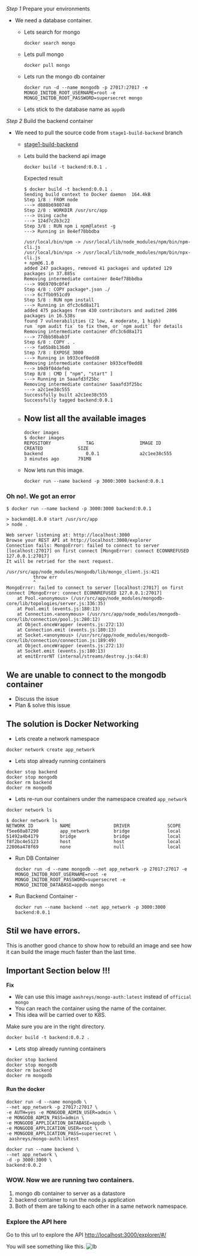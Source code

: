 
*Step 1* Prepare your environments

- We need a database container.
    - Lets search for mongo

        ```
        docker search mongo
        ```
    - Lets pull mongo
        ```
        docker pull mongo
        ```
    - Lets run the mongo db container
        ```
        docker run -d --name mongodb -p 27017:27017 -e MONGO_INITDB_ROOT_USERNAME=root -e MONGO_INITDB_ROOT_PASSWORD=supersecret mongo
        ```
    - Lets stick to the database name as `appdb`

*Step 2* Build the backend container

- We need to pull the source code from `stage1-build-backend` branch
    - [stage1-build-backend](https://github.com/balaprasanna/docker_k8s_workshop/tree/stage1-build-backend/demo)
    - Lets build the backend api image
        ```
        docker build -t backend:0.0.1 .
        ```

        Expected result
        ```
        $ docker build -t backend:0.0.1 .
        Sending build context to Docker daemon  164.4kB
        Step 1/8 : FROM node
        ---> d888b6980748
        Step 2/8 : WORKDIR /usr/src/app
        ---> Using cache
        ---> 124d7c2b3c22
        Step 3/8 : RUN npm i npm@latest -g
        ---> Running in 8e4ef78bbdba

        /usr/local/bin/npm -> /usr/local/lib/node_modules/npm/bin/npm-cli.js
        /usr/local/bin/npx -> /usr/local/lib/node_modules/npm/bin/npx-cli.js
        + npm@6.1.0
        added 247 packages, removed 41 packages and updated 129 packages in 37.885s
        Removing intermediate container 8e4ef78bbdba
        ---> 9969709c0f4f
        Step 4/8 : COPY package*.json ./
        ---> 6c7fbb951cd9
        Step 5/8 : RUN npm install
        ---> Running in dfc3c6d8a171
        added 475 packages from 430 contributors and audited 2806 packages in 16.538s
        found 7 vulnerabilities (2 low, 4 moderate, 1 high)
        run `npm audit fix` to fix them, or `npm audit` for details
        Removing intermediate container dfc3c6d8a171
        ---> 77dbb58bab3f
        Step 6/8 : COPY . .
        ---> fa05b8b136d0
        Step 7/8 : EXPOSE 3000
        ---> Running in b933cef0edd8
        Removing intermediate container b933cef0edd8
        ---> b9d9f04defeb
        Step 8/8 : CMD [ "npm", "start" ]
        ---> Running in 5aaafd3f25bc
        Removing intermediate container 5aaafd3f25bc
        ---> a2c1ee38c555
        Successfully built a2c1ee38c555
        Successfully tagged backend:0.0.1
        ```

    - Now list all the available images
        - 
        ```
        docker images
        $ docker images
        REPOSITORY             TAG                 IMAGE ID           CREATED             SIZE
        backend                0.0.1               a2c1ee38c555        3 minutes ago       791MB
        ``` 

    - Now lets run this image.
        ```
        docker run --name backend -p 3000:3000 backend:0.0.1
        ```

### Oh no!. We got an error

```
$ docker run --name backend -p 3000:3000 backend:0.0.1

> backend@1.0.0 start /usr/src/app
> node .

Web server listening at: http://localhost:3000
Browse your REST API at http://localhost:3000/explorer
Connection fails: MongoError: failed to connect to server [localhost:27017] on first connect [MongoError: connect ECONNREFUSED 127.0.0.1:27017]
It will be retried for the next request.

/usr/src/app/node_modules/mongodb/lib/mongo_client.js:421
          throw err
          ^
MongoError: failed to connect to server [localhost:27017] on first connect [MongoError: connect ECONNREFUSED 127.0.0.1:27017]
    at Pool.<anonymous> (/usr/src/app/node_modules/mongodb-core/lib/topologies/server.js:336:35)
    at Pool.emit (events.js:180:13)
    at Connection.<anonymous> (/usr/src/app/node_modules/mongodb-core/lib/connection/pool.js:280:12)
    at Object.onceWrapper (events.js:272:13)
    at Connection.emit (events.js:180:13)
    at Socket.<anonymous> (/usr/src/app/node_modules/mongodb-core/lib/connection/connection.js:189:49)
    at Object.onceWrapper (events.js:272:13)
    at Socket.emit (events.js:180:13)
    at emitErrorNT (internal/streams/destroy.js:64:8)

```

## We are unable to connect to the mongodb container

- Discuss the issue
- Plan & solve this issue

## The solution is Docker Networking

- Lets create a network namespace
```
docker network create app_network
```

- Lets stop already running containers

```
docker stop backend
docker stop mongodb
docker rm backend
docker rm mongodb
```

- Lets re-run our containers under the namespace created
`app_network`

```
docker network ls
```
```
$ docker network ls
NETWORK ID          NAME                DRIVER              SCOPE
f5ee60a87290        app_network         bridge              local
51492a4b4179        bridge              bridge              local
f8f2bc4e5123        host                host                local
22806a478f69        none                null                local

```

- Run DB Container 
    ```
    docker run -d --name mongodb --net app_network -p 27017:27017 -e MONGO_INITDB_ROOT_USERNAME=root -e MONGO_INITDB_ROOT_PASSWORD=supersecret -e MONGO_INITDB_DATABASE=appdb mongo
    ```
- Run Backend Container    - 
    ```
    docker run --name backend --net app_network -p 3000:3000 backend:0.0.1
    ```

## Stil we have errors.

This is another good chance to show how to rebuild an image and see how it can build the image much faster than the last time.

## Important Section below !!!
**Fix**
- We can use this image `aashreys/mongo-auth:latest` instead of `official mongo`
- You can reach the container using the name of the container.
- This idea will be carried over to K8S.


Make sure you are in the right directory.
```
docker build -t backend:0.0.2 .
```

- Lets stop already running containers

```
docker stop backend
docker stop mongodb
docker rm backend
docker rm mongodb
```

#### Run the docker 
```
docker run -d --name mongodb \
--net app_network -p 27017:27017 \
-e AUTH=yes -e MONGODB_ADMIN_USER=admin \
-e MONGODB_ADMIN_PASS=admin \
-e MONGODB_APPLICATION_DATABASE=appdb \
-e MONGODB_APPLICATION_USER=root \
-e MONGODB_APPLICATION_PASS=supersecret \
 aashreys/mongo-auth:latest
```

```
docker run --name backend \
--net app_network \
-d -p 3000:3000 \
backend:0.0.2
```

### WOW. Now we are running two containers.
1. mongo db container to server as a datastore
2. backend container to run the node.js application
3. Both of them are talking to each other in a same network namespace.

### Explore the API here
Go to this url to explore the API
[http://localhost:3000/explorer/#/](http://localhost:3000/explorer/#/)

You will see something like this.
![lb]('backend/lb1.png')